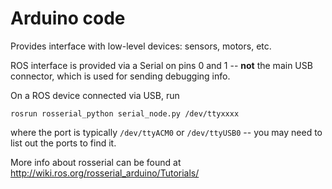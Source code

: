 # Arduino code

Provides interface with low-level devices: sensors, motors, etc.

ROS interface is provided via a Serial on pins 0 and 1 -- **not** the main USB connector, which is used for sending debugging info.

On a ROS device connected via USB, run

```rosrun rosserial_python serial_node.py /dev/ttyxxxx```

where the port is typically `/dev/ttyACM0` or `/dev/ttyUSB0` -- you may need to list out the ports to find it.

More info about rosserial can be found at http://wiki.ros.org/rosserial_arduino/Tutorials/
